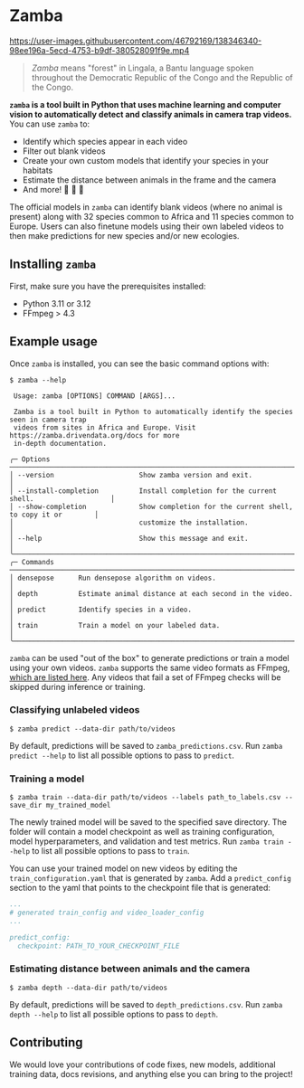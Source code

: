 # Zamba

<!-- [![PyPI](https://img.shields.io/pypi/v/zamba.svg)](https://pypi.org/project/zamba/) -->

https://user-images.githubusercontent.com/46792169/138346340-98ee196a-5ecd-4753-b9df-380528091f9e.mp4

> *Zamba* means "forest" in Lingala, a Bantu language spoken throughout the Democratic Republic of the Congo and the Republic of the Congo.

**`zamba` is a tool built in Python that uses machine learning and computer vision to automatically detect and classify animals in camera trap videos.** You can use `zamba` to:

- Identify which species appear in each video
- Filter out blank videos
- Create your own custom models that identify your species in your habitats
- Estimate the distance between animals in the frame and the camera
- And more! 🙈 🙉 🙊

The official models in `zamba` can identify blank videos (where no animal is present) along with 32 species common to Africa and 11 species common to Europe. Users can also finetune models using their own labeled videos to then make predictions for new species and/or new ecologies.

## Installing `zamba`

First, make sure you have the prerequisites installed:

* Python 3.11 or 3.12
* FFmpeg > 4.3


## Example usage

Once `zamba` is installed, you can see the basic command options with:
```console
$ zamba --help

 Usage: zamba [OPTIONS] COMMAND [ARGS]...

 Zamba is a tool built in Python to automatically identify the species seen in camera trap
 videos from sites in Africa and Europe. Visit https://zamba.drivendata.org/docs for more
 in-depth documentation.

╭─ Options ─────────────────────────────────────────────────────────────────────────────────╮
│ --version                     Show zamba version and exit.                                │
│ --install-completion          Install completion for the current shell.                   │
│ --show-completion             Show completion for the current shell, to copy it or        │
│                               customize the installation.                                 │
│ --help                        Show this message and exit.                                 │
╰───────────────────────────────────────────────────────────────────────────────────────────╯
╭─ Commands ────────────────────────────────────────────────────────────────────────────────╮
│ densepose      Run densepose algorithm on videos.                                         │
│ depth          Estimate animal distance at each second in the video.                      │
│ predict        Identify species in a video.                                               │
│ train          Train a model on your labeled data.                                        │
╰───────────────────────────────────────────────────────────────────────────────────────────╯
```

`zamba` can be used "out of the box" to generate predictions or train a model using your own videos. `zamba` supports the same video formats as FFmpeg, [which are listed here](https://www.ffmpeg.org/general.html#Supported-File-Formats_002c-Codecs-or-Features). Any videos that fail a set of FFmpeg checks will be skipped during inference or training.

### Classifying unlabeled videos

```console
$ zamba predict --data-dir path/to/videos
```

By default, predictions will be saved to `zamba_predictions.csv`. Run `zamba predict --help` to list all possible options to pass to `predict`.

### Training a model

```console
$ zamba train --data-dir path/to/videos --labels path_to_labels.csv --save_dir my_trained_model
```

The newly trained model will be saved to the specified save directory. The folder will contain a model checkpoint as well as training configuration, model hyperparameters, and validation and test metrics. Run `zamba train --help` to list all possible options to pass to `train`.

You can use your trained model on new videos by editing the `train_configuration.yaml` that is generated by `zamba`. Add a `predict_config` section to the yaml that points to the checkpoint file that is generated:

```yaml
...
# generated train_config and video_loader_config
...

predict_config:
  checkpoint: PATH_TO_YOUR_CHECKPOINT_FILE

```

### Estimating distance between animals and the camera

```console
$ zamba depth --data-dir path/to/videos
```

By default, predictions will be saved to `depth_predictions.csv`. Run `zamba depth --help` to list all possible options to pass to `depth`.


## Contributing

We would love your contributions of code fixes, new models, additional training data, docs revisions, and anything else you can bring to the project!

